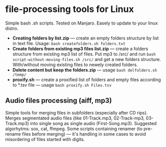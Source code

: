 # file-processing tools for Linux
Simple bash .sh scripts. Tested on Manjaro. Easely to update to your linux distro.

- **Creating folders by list.zip** — create an empty folders structure by list in text file. Usage: `bash createfolders.sh folders.txt`
- **Create folders from existing mp3 files list.zip** — create a folders structure from existing mp3 list of files. Put mp3 to /src/ and run `bash script-without-moving-files.sh /src/` and get a new folders structure. With/without moving existing files to newely created folders.
- **Delete content but keep the folders.zip**  — usage `bash delfolders.sh /temp/`
- **proxify.sh** — create a proxified list of folders and empty files according to *.tsv file — usage `bash proxify.sh Files.tsv`

## Audio files processing (aiff, mp3)
Simple tools for merging files in subfolders (especially after CD rips). Merges segmentated audio files (like 01-Track.mp3, 02-Track-mp3, 03-Track.mp3) into single song as single audio (First-Song.mp3).
Suggested algorhytms: sox, cat, ffmpeg.
Some scripts containing renamer (to pre-rename files before merging) — it's handling in some cases to avoid misordering of files started with digits.
